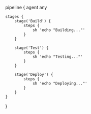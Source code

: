 pipeline {
    agent any
    
    stages {
        stage('Build') {
            steps {
                sh 'echo "Building..."'
            }
        }
        
        stage('Test') {
            steps {
                sh 'echo "Testing..."'
            }
        }
        
        stage('Deploy') {
            steps {
                sh 'echo "Deploying..."'
            }
        }
    }
}
